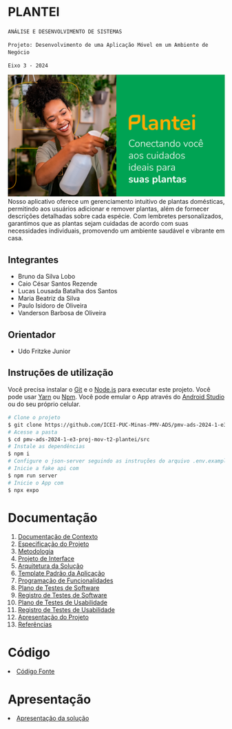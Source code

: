 # PLANTEI

`ANÁLISE E DESENVOLVIMENTO DE SISTEMAS`

`Projeto: Desenvolvimento de uma Aplicação Móvel em um Ambiente de Negócio`

`Eixo 3 - 2024`

![Plantei](docs/img/plantei-banner-v2.png)
Nosso aplicativo oferece um gerenciamento intuitivo de plantas domésticas, permitindo aos usuários adicionar e remover plantas, além de fornecer descrições detalhadas sobre cada espécie. Com lembretes personalizados, garantimos que as plantas sejam cuidadas de acordo com suas necessidades individuais, promovendo um ambiente saudável e vibrante em casa.

## Integrantes

* Bruno da Silva Lobo
* Caio César Santos Rezende
* Lucas Lousada Batalha dos Santos
* Maria Beatriz da Silva
* Paulo Isidoro de Oliveira
* Vanderson Barbosa de Oliveira

## Orientador

* Udo Fritzke Junior

## Instruções de utilização

Você precisa instalar o [Git](https://git-scm.com/downloads) e o [Node.js](https://nodejs.org/en/download/) para executar este projeto.
Você pode usar [Yarn](https://yarnpkg.com/) ou [Npm](https://nodejs.org/en/download/).
Você pode emular o App através do [Android Studio](https://developer.android.com/studio?hl=pt-br) ou do seu próprio celular.

```bash
# Clone o projeto
$ git clone https://github.com/ICEI-PUC-Minas-PMV-ADS/pmv-ads-2024-1-e3-proj-mov-t2-plantei.git
# Acesse a pasta
$ cd pmv-ads-2024-1-e3-proj-mov-t2-plantei/src
# Instale as dependências
$ npm i
# Configure o json-server seguindo as instruções do arquivo .env.example
# Inicie a fake api com
$ npm run server
# Inicie o App com
$ npx expo
```

# Documentação

<ol>
<li><a href="docs/01-Documentação de Contexto.md"> Documentação de Contexto</a></li>
<li><a href="docs/02-Especificação do Projeto.md"> Especificação do Projeto</a></li>
<li><a href="docs/03-Metodologia.md"> Metodologia</a></li>
<li><a href="docs/04-Projeto de Interface.md"> Projeto de Interface</a></li>
<li><a href="docs/05-Arquitetura da Solução.md"> Arquitetura da Solução</a></li>
<li><a href="docs/06-Template Padrão da Aplicação.md"> Template Padrão da Aplicação</a></li>
<li><a href="docs/07-Programação de Funcionalidades.md"> Programação de Funcionalidades</a></li>
<li><a href="docs/08-Plano de Testes de Software.md"> Plano de Testes de Software</a></li>
<li><a href="docs/09-Registro de Testes de Software.md"> Registro de Testes de Software</a></li>
<li><a href="docs/10-Plano de Testes de Usabilidade.md"> Plano de Testes de Usabilidade</a></li>
<li><a href="docs/11-Registro de Testes de Usabilidade.md"> Registro de Testes de Usabilidade</a></li>
<li><a href="docs/12-Apresentação do Projeto.md"> Apresentação do Projeto</a></li>
<li><a href="docs/13-Referências.md"> Referências</a></li>
</ol>

# Código

<li><a href="src/README.md"> Código Fonte</a></li>

# Apresentação

<li><a href="presentation/README.md"> Apresentação da solução</a></li>
